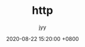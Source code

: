 ---
title: http
author: jyy
date: 2020-08-22 15:20:00 +0800
# categories: [Blogging, Tutorial]
tags: [js]
pin: true
---